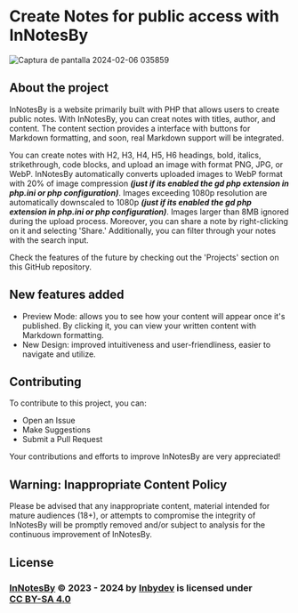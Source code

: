# Create Notes for public access with InNotesBy

![Captura de pantalla 2024-02-06 035859](https://github.com/Inbydev/InNotesBy/assets/139036190/58a1a2bd-6f8d-4035-83d4-560ecb08c085)

## About the project

InNotesBy is a website primarily built with PHP that allows users to create public notes. With InNotesBy, you can creat notes with titles, author, and content. The content section provides a interface with buttons for Markdown formatting, and soon, real Markdown support will be integrated.

You can create notes with H2, H3, H4, H5, H6 headings, bold, italics, strikethrough, code blocks, and upload an image with format PNG, JPG, or WebP. InNotesBy automatically converts uploaded images to WebP format with 20% of image compression ***(just if its enabled the gd php extension in php.ini or php configuration)***. Images exceeding 1080p resolution are automatically downscaled to 1080p ***(just if its enabled the gd php extension in php.ini or php configuration)***. Images larger than 8MB ignored during the upload process. Moreover, you can share a note by right-clicking on it and selecting 'Share.' Additionally, you can filter through your notes with the search input.

Check the features of the future by checking out the 'Projects' section on this GitHub repository.

## New features added
- Preview Mode: allows you to see how your content will appear once it's published. By clicking it, you can view your written content with Markdown formatting.
- New Design: improved intuitiveness and user-friendliness, easier to navigate and utilize.


## Contributing

To contribute to this project, you can:
- Open an Issue
- Make Suggestions
- Submit a Pull Request

Your contributions and efforts to improve InNotesBy are very appreciated!


## Warning: Inappropriate Content Policy

Please be advised that any inappropriate content, material intended for mature audiences (18+), or attempts to compromise the integrity of InNotesBy will be promptly removed and/or subject to analysis for the continuous improvement of InNotesBy.


## License

<h3>
<a href="https://github.com/Inbydev/InNotesBy">InNotesBy</a> © 2023 - 2024
by
<a href="https://github.com/Inbydev">Inbydev</a>
is licensed under
<a href="http://creativecommons.org/licenses/by-sa/4.0/?ref=chooser-v1" target="_blank" style="display:inline-block;">CC BY-SA 4.0
</a>
</h3>
